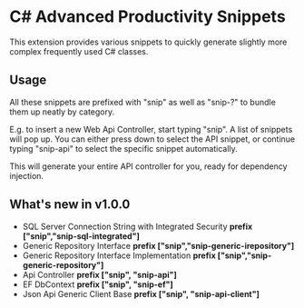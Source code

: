 # C# Advanced Productivity Snippets
This extension provides various snippets to quickly generate slightly more complex frequently used C# classes.

## Usage
All these snippets are prefixed with "snip" as well as "snip-?" to bundle them up neatly by category.

E.g. to insert a new Web Api Controller, start typing "snip". A list of snippets will pop up. You can either press down to select the API snippet, or continue typing "snip-api" to select the specific snippet automatically.

This will generate your entire API controller for you, ready for dependency injection.

## What's new in v1.0.0
- SQL Server Connection String with Integrated Security
  **prefix ["snip","snip-sql-integrated"]**
- Generic Repository Interface
  **prefix ["snip","snip-generic-irepository"]**
- Generic Repository Interface Implementation
  **prefix ["snip","snip-generic-repository"]**
- Api Controller
  **prefix ["snip", "snip-api"]**
- EF DbContext
  **prefix ["snip", "snip-ef"]**
- Json Api Generic Client Base
  **prefix ["snip", "snip-api-client"]**